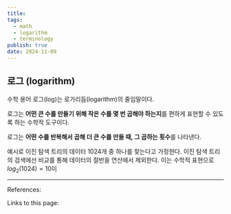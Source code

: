 ```yaml
---
title: 
tags:
  - math
  - logarithm
  - terminology
publish: true
date: 2024-11-09
---
```

## 로그 (logarithm)
수학 용어 로그(log)는 로가리듬(logarithm)의 줄임말이다.

로그는 **어떤 큰 수를 만들기 위해 작은 수를 몇 번 곱해야 하는지**를 편하게 표현할 수 있도록 하는 수학적 도구이다.

로그는 **어떤 수를 반복해서 곱해 더 큰 수를 만들 때, 그 곱하는 횟수**를 나타낸다.

예시로 이진 탐색 트리의 데이터 1024개 중 하나를 찾는다고 가정한다. 이진 탐색 트리의 검색에선 비교를 통해 데이터의 절반을 연산에서 제외한다. 이는 수학적 표현으로 $log_2(1024) = 10$이


---
References: 

Links to this page: 